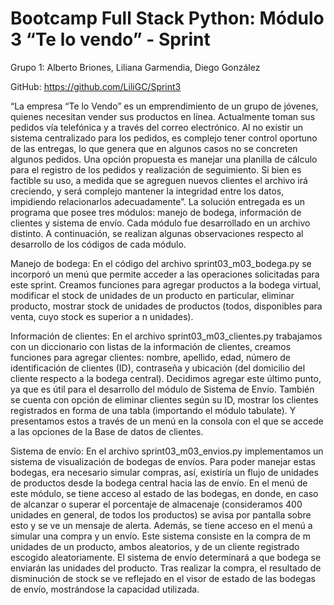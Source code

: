 # Bootcamp Full Stack Python: Módulo 3 “Te lo vendo” - Sprint

Grupo 1: Alberto Briones, Liliana Garmendia, Diego González

GitHub: https://github.com/LiliGC/Sprint3

“La empresa “Te lo Vendo” es un emprendimiento de un grupo de jóvenes, quienes necesitan vender sus productos en línea. Actualmente toman sus pedidos vía telefónica y a través del correo electrónico. Al no existir un sistema centralizado para los pedidos, es complejo tener control oportuno de las entregas, lo que genera que en algunos casos no se concreten algunos pedidos.	
Una opción propuesta es manejar una planilla de cálculo para el registro de los pedidos y realización de seguimiento. Si bien es factible su uso, a medida que se agreguen nuevos clientes el archivo irá creciendo, y será complejo mantener la integridad entre los datos, impidiendo relacionarlos adecuadamente”. 
La solución entregada es un programa que posee tres módulos: manejo de bodega, información de clientes y sistema de envío. Cada módulo fue desarrollado en un archivo distinto. A continuación, se realizan algunas observaciones respecto al desarrollo de los códigos de cada módulo. 

Manejo de bodega:
En el código del archivo sprint03_m03_bodega.py se incorporó un menú que permite acceder a las operaciones solicitadas para este sprint. Creamos funciones para agregar productos a la bodega virtual, modificar el stock de unidades de un producto en particular, eliminar producto, mostrar stock de unidades de productos (todos, disponibles para venta, cuyo stock es superior a n unidades).

Información de clientes:
En el archivo sprint03_m03_clientes.py trabajamos con un diccionario con listas de la información de clientes, creamos funciones para agregar clientes: nombre, apellido, edad, número de identificación de clientes (ID), contraseña y ubicación (del domicilio del cliente respecto a la bodega central). Decidimos agregar este último punto, ya que es útil para el desarrollo del módulo de Sistema de Envío. También se cuenta con opción de eliminar clientes según su ID, mostrar los clientes registrados en forma de una tabla (importando el módulo tabulate). Y presentamos estos a través de un menú en la consola con el que se accede a las opciones de la Base de datos de clientes.

Sistema de envío:
En el archivo sprint03_m03_envios.py implementamos un sistema de visualización de bodegas de envíos. Para poder manejar estas bodegas, era necesario simular compras, así, existiría un flujo de unidades de productos desde la bodega central hacia las de envío. En el menú de este módulo, se tiene acceso al estado de las bodegas, en donde, en caso de alcanzar o superar el porcentaje de almacenaje (consideramos 400 unidades en general, de todos los productos) se avisa por pantalla sobre esto y se ve un mensaje de alerta. Además, se tiene acceso en el menú a simular una compra y un envío. Este sistema consiste en la compra de m unidades de un producto, ambos aleatorios, y de un cliente registrado escogido aleatoriamente. El sistema de envío determinará a que bodega se enviarán las unidades del producto. Tras realizar la compra, el resultado de disminución de stock se ve reflejado en el visor de estado de las bodegas de envío, mostrándose la capacidad utilizada.
 




